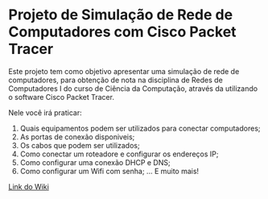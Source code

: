 # Projeto de Simulação de Rede de Computadores com Cisco Packet Tracer
Este projeto tem como objetivo apresentar uma simulação de rede de computadores, para obtenção de nota na disciplina de Redes de Computadores I do curso de Ciência da Computação, através da utilizando o software Cisco Packet Tracer.

Nele você irá praticar:

1. Quais equipamentos podem ser utilizados para conectar computadores;
2. As portas de conexão disponiveis;
3. Os cabos que podem ser utilizados;
4. Como conectar um roteadore e configurar os endereços IP;
5. Como configurar uma conexão DHCP e DNS;
6. Como configurar um Wifi com senha;
...
E muito mais!

[Link do Wiki](https://github.com/laillagaleno/network-packet-tracer/wiki)
